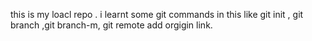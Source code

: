 this is my loacl repo .
i learnt some git commands in this like git init , git branch ,git branch-m, git remote add orgigin link.